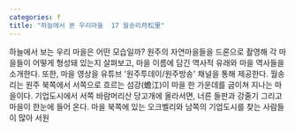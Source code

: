```yaml
---
categories: f
title: "하늘에서 본 우리마을  17 월송리月松里"
---
```

하늘에서 보는 우리 마을은 어떤 모습일까? 원주의 자연마을들을 드론으로 촬영해 각 마을들이 어떻게 형성돼 있는지 살펴보고, 마을 이름에 담긴 역사적 유래와 마을 역사들을 소개한다. 또한, 마을 영상을 유튜브 &#39;원주투데이/원주방송&#39; 채널을 통해 제공한다. 월송리는 원주 북쪽에서 서쪽으로 흐르는 섬강(蟾江)이 마을 한 가운데를 굽이쳐 지나는 마을이다. 기업도시에서 서쪽 바람머리산 당고개에 올라서면, 너른 들판과 강줄기 그리고 마을이 한눈에 들어 온다. 마을 북쪽에 있는 오크벨리와 남쪽의 기업도시를 찾는 사람들이 많아 서원